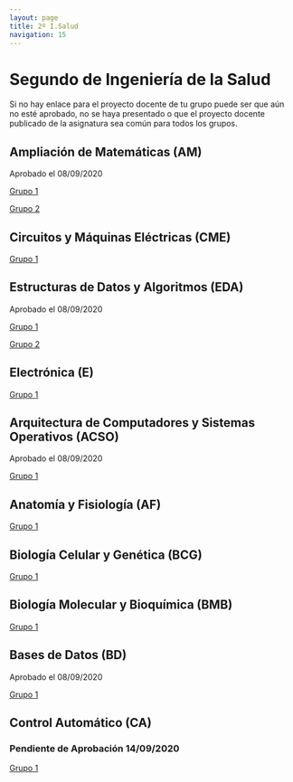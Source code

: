 ```yaml
---
layout: page
title: 2º I.Salud
navigation: 15
---
```


# Segundo de Ingeniería de la Salud

Si no hay enlace para el proyecto docente de tu grupo puede ser que aún no esté aprobado, no se haya presentado o que el proyecto docente publicado de la asignatura sea común para todos los grupos.

## Ampliación de Matemáticas (AM)

Aprobado el 08/09/2020

[Grupo 1](https://uses0-my.sharepoint.com/:b:/g/personal/delegacion_etsii_us_es/EXZy5ltdIZ1Ao0_dx4UY-A4BMa_vCVtnjLwAudmYrbtIeA?e=uImt8A)

[Grupo 2](https://uses0-my.sharepoint.com/:b:/g/personal/delegacion_etsii_us_es/EdX4G-pS8ZZKg4_K7Oz9tk4Bej9Y9NjjPCSkGrQgRXTCnQ?e=sesIQi)


## Circuitos y Máquinas Eléctricas (CME)

[Grupo 1](https://sevius.us.es/asignus/proyectopublicado.php?codasig=2260013&vac=1103271&gac=1)


## Estructuras de Datos y Algoritmos (EDA)

Aprobado el 08/09/2020

[Grupo 1](https://uses0-my.sharepoint.com/:b:/g/personal/delegacion_etsii_us_es/Eezz6W5lrdxHj_0Rn5ETBKkBX76_mSkyIB169X4VHuF81g?e=wcM1K7)

[Grupo 2](https://uses0-my.sharepoint.com/:b:/g/personal/delegacion_etsii_us_es/Ebu1SV_fK11HkA3hki5PvygBdyQ6U6KoMivOTL7nMd3ToA?e=AaUG6D)


## Electrónica (E)

[Grupo 1](https://sevius.us.es/asignus/proyectopublicado.php?codasig=2260014&vac=1104338&gac=1)


## Arquitectura de Computadores y Sistemas Operativos (ACSO)

Aprobado el 08/09/2020

[Grupo 1](https://uses0-my.sharepoint.com/:b:/g/personal/delegacion_etsii_us_es/ES1BYbNETj1InxLMQR46N9cBWRtt4ttRRWyhJbCHgXRNxA?e=DnngkG)


## Anatomía y Fisiología (AF)

[Grupo 1](https://sevius.us.es/asignus/proyectopublicado.php?codasig=2260016&vac=1103259&gac=1)


## Biología Celular y Genética (BCG)

[Grupo 1](https://sevius.us.es/asignus/proyectopublicado.php?codasig=2260019&vac=1103919&gac=1)

## Biología Molecular y Bioquímica (BMB)

[Grupo 1](https://sevius.us.es/asignus/proyectopublicado.php?codasig=2260012&vac=1103486&gac=1)


## Bases de Datos (BD)

Aprobado el 08/09/2020

[Grupo 1](https://uses0-my.sharepoint.com/:b:/g/personal/delegacion_etsii_us_es/Ebu1SV_fK11HkA3hki5PvygBdyQ6U6KoMivOTL7nMd3ToA?e=AaUG6D)


## Control Automático (CA)

### Pendiente de Aprobación 14/09/2020

[Grupo 1](https://uses0-my.sharepoint.com/:b:/g/personal/delegacion_etsii_us_es/EYPchmcOtKtLszbUBjM7STMBT01MVDubhjO4AJO4uPFLNw?e=J4V8fW)

